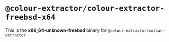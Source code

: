 # `@colour-extractor/colour-extractor-freebsd-x64`

This is the **x86_64-unknown-freebsd** binary for `@colour-extractor/colour-extractor`
